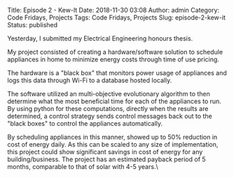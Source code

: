Title: Episode 2 - Kew-It
Date: 2018-11-30 03:08
Author: admin
Category: Code Fridays, Projects
Tags: Code Fridays, Projects
Slug: episode-2-kew-it
Status: published

<!-- wp:paragraph -->

Yesterday, I submitted my Electrical Engineering honours thesis.

<!-- /wp:paragraph -->

<!-- wp:paragraph -->

My project consisted of creating a hardware/software solution to schedule appliances in home to minimize energy costs through time of use pricing.

<!-- /wp:paragraph -->

<!-- wp:paragraph -->

The hardware is a "black box" that monitors power usage of appliances and logs this data through Wi-Fi to a database hosted locally.

<!-- /wp:paragraph -->

<!-- wp:paragraph -->

The software utilized an multi-objective evolutionary algorithm to then determine what the most beneficial time for each of the appliances to run. By using python for these computations, directly when the results are determined, a control strategy sends control messages back out to the "black boxes" to control the appliances automatically.

<!-- /wp:paragraph -->

<!-- wp:paragraph -->

By scheduling appliances in this manner, showed up to 50% reduction in cost of energy daily. As this can be scaled to any size of implementation, this project could show significant savings in cost of energy for any building/business. The project has an estimated payback period of 5 months, comparable to that of solar with 4-5 years.\

<!-- /wp:paragraph -->
